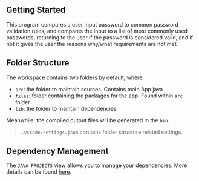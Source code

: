 ## Getting Started


This program compares a user input password to common password validation rules, and compares
the input to a list of most commonly used passwords, returning to the user if the password is 
considered valid, and if not it gives the user the reasons why/what requirements are not met. 

## Folder Structure

The workspace contains two folders by default, where:

- `src`: the folder to maintain sources. Contains main App.java
- `files`: folder containing the packages for the app. Found within `src` folder
- `lib`: the folder to maintain dependencies

Meanwhile, the compiled output files will be generated in the `bin`.

> `.vscode/settings.json` contains folder structure related settings.

## Dependency Management

The `JAVA PROJECTS` view allows you to manage your dependencies. More details can be found [here](https://github.com/microsoft/vscode-java-dependency#manage-dependencies).
